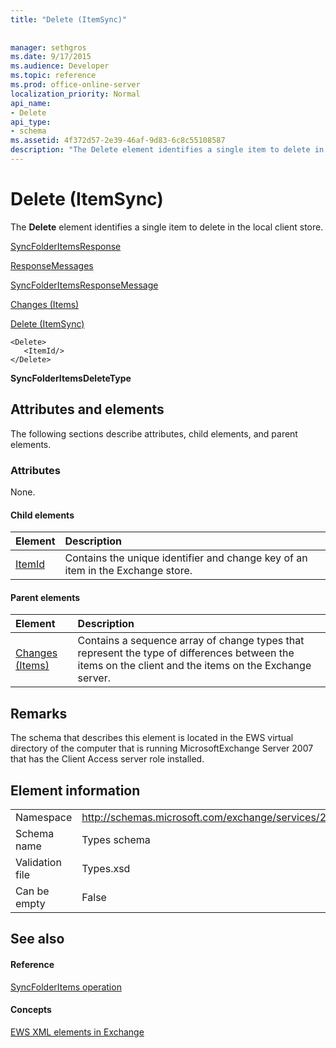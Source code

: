 ```yaml
---
title: "Delete (ItemSync)"
 
 
manager: sethgros
ms.date: 9/17/2015
ms.audience: Developer
ms.topic: reference
ms.prod: office-online-server
localization_priority: Normal
api_name:
- Delete
api_type:
- schema
ms.assetid: 4f372d57-2e39-46af-9d83-6c8c55108587
description: "The Delete element identifies a single item to delete in the local client store."
---
```


# Delete (ItemSync)

The **Delete** element identifies a single item to delete in the local client store. 
  
[SyncFolderItemsResponse](syncfolderitemsresponse.md)
  
[ResponseMessages](responsemessages.md)
  
[SyncFolderItemsResponseMessage](syncfolderitemsresponsemessage.md)
  
[Changes (Items)](changes-items.md)
  
[Delete (ItemSync)](delete-itemsync.md)
  
```
<Delete>
   <ItemId/>
</Delete>
```

 **SyncFolderItemsDeleteType**
## Attributes and elements

The following sections describe attributes, child elements, and parent elements.
  
### Attributes

None.
  
#### Child elements

|**Element**|**Description**|
|:-----|:-----|
|[ItemId](itemid.md) <br/> |Contains the unique identifier and change key of an item in the Exchange store.  <br/> |
   
#### Parent elements

|**Element**|**Description**|
|:-----|:-----|
|[Changes (Items)](changes-items.md) <br/> |Contains a sequence array of change types that represent the type of differences between the items on the client and the items on the Exchange server.  <br/> |
   
## Remarks

The schema that describes this element is located in the EWS virtual directory of the computer that is running MicrosoftExchange Server 2007 that has the Client Access server role installed.
  
## Element information

|||
|:-----|:-----|
|Namespace  <br/> |http://schemas.microsoft.com/exchange/services/2006/types  <br/> |
|Schema name  <br/> |Types schema  <br/> |
|Validation file  <br/> |Types.xsd  <br/> |
|Can be empty  <br/> |False  <br/> |
   
## See also

#### Reference

[SyncFolderItems operation](syncfolderitems-operation.md)
#### Concepts

[EWS XML elements in Exchange](ews-xml-elements-in-exchange.md)

